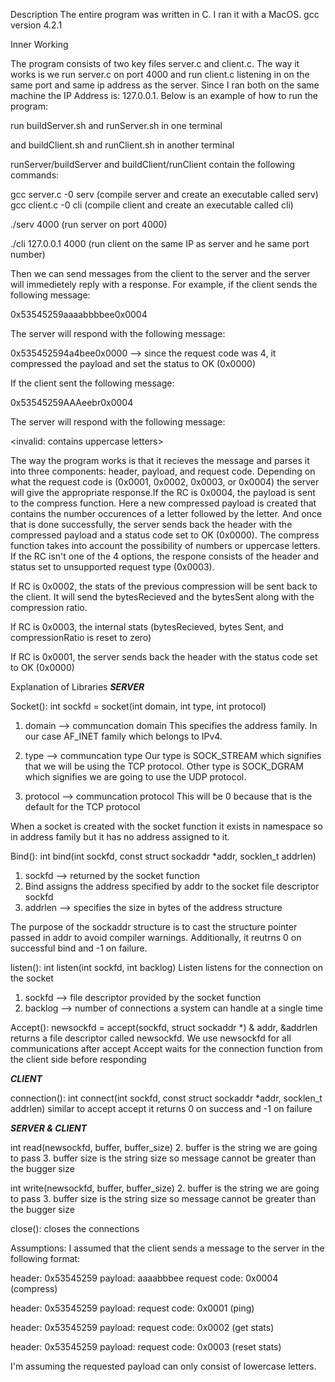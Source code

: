 Description
The entire program was written in C. I ran it with a MacOS. gcc version 4.2.1

Inner Working

The program consists of two key files server.c and client.c. The way it works is we run server.c on port 4000 and run
client.c listening in on the same port and same ip address as the server. Since I ran both on the same machine the IP Address is: 127.0.0.1. Below is an example of how to run the program:

run buildServer.sh and runServer.sh in one terminal

and buildClient.sh and runClient.sh in another terminal

runServer/buildServer and buildClient/runClient contain the following commands:

gcc server.c -0 serv (compile server and create an executable called serv)
gcc client.c -0 cli (compile client and create an executable called cli)

./serv 4000 (run server on port 4000)

./cli 127.0.0.1 4000 (run client on the same IP as server and he same port number)

Then we can send messages from the client to the server and the server will immedietely reply with a response. For example, if the client sends the following message:

0x53545259aaaabbbbee0x0004

The server will respond with the following message:

0x535452594a4bee0x0000 --> since the request code was 4, it compressed the payload and set the status to OK (0x0000)

If the client sent the following message:

0x53545259AAAeebr0x0004

The server will respond with the following message:

<invalid: contains uppercase letters>

The way the program works is that it recieves the message and parses it into three components: header, payload, and request code. Depending on what the request code is (0x0001, 0x0002, 0x0003, or 0x0004) the server will give the appropriate response.If the RC is 0x0004, the payload is sent to the compress function. Here a new compressed payload is created that contains the number occurences of a letter followed by the letter. And once that is done successfully, the server sends back the header with the compressed payload and a status code set to OK (0x0000). The compress function takes into account the possibility of numbers or uppercase letters. If the RC isn't one of the 4 options, the respone consists of the header and status set to unsupported request type (0x0003).

If RC is 0x0002, the stats of the previous compression will be sent back to the client. It will send the bytesRecieved and the bytesSent along with the compression ratio.

If RC is 0x0003, the internal stats (bytesRecieved, bytes Sent, and compressionRatio is reset to zero)

If RC is 0x0001, the server sends back the header with the status code set to OK (0x0000)



Explanation of Libraries
***SERVER***

Socket():
int sockfd = socket(int domain, int type, int protocol)
1. domain --> communcation domain
	This specifies the address family. In our case AF_INET family which belongs to IPv4. 
2. type --> communcation type
	Our type is SOCK_STREAM which signifies that we will be using the TCP protocol.
	Other type is SOCK_DGRAM which signifies we are going to use the UDP protocol.

3. protocol --> communcation protocol
	This will be 0 because that is the default for the TCP protocol

When a socket is created with the socket function it exists in namespace so in address family but it has no address assigned to it.

Bind():
int bind(int sockfd, const struct sockaddr *addr, socklen_t addrlen)

1. sockfd --> returned by the socket function
2. Bind assigns the address specified by addr to the socket file descriptor sockfd
3. addrlen --> specifies the size in bytes of the address structure

The purpose of the sockaddr structure is to cast the structure pointer passed in addr to avoid compiler warnings. Additionally, it reutrns 0 on successful bind and -1 on failure.

listen():
int listen(int sockfd, int backlog)
Listen listens for the connection on the socket

1. sockfd --> file descriptor provided by the socket function
2. backlog --> number of connections a system can handle at a single time

Accept():
newsockfd = accept(sockfd, struct sockaddr *) & addr, &addrlen
returns a file descriptor called newsockfd. We use newsockfd for all communications after accept
Accept waits for the connection function from the client side before responding

***CLIENT***

connection():
int connect(int sockfd, const struct sockaddr *addr, socklen_t addrlen)
similar to accept accept it returns 0 on success and -1 on failure


***SERVER & CLIENT***

int read(newsockfd, buffer, buffer_size)
2. buffer is the string we are going to pass
3. buffer size is the string size so message cannot be greater than the bugger size

int write(newsockfd, buffer, buffer_size)
2. buffer is the string we are going to pass
3. buffer size is the string size so message cannot be greater than the bugger size

close():
closes the connections



Assumptions:
I assumed that the client sends a message to the server in the following format:

header: 0x53545259
payload: aaaabbbee
request code: 0x0004  (compress)

header: 0x53545259
payload: 
request code: 0x0001  (ping)

header: 0x53545259
payload: 
request code: 0x0002  (get stats)

header: 0x53545259
payload: 
request code: 0x0003  (reset stats)

I'm assuming the requested payload can only consist of lowercase letters.















